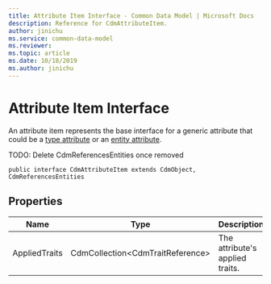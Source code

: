 ```yaml
---
title: Attribute Item Interface - Common Data Model | Microsoft Docs
description: Reference for CdmAttributeItem.
author: jinichu
ms.service: common-data-model
ms.reviewer: 
ms.topic: article
ms.date: 10/18/2019
ms.author: jinichu
---
```


# Attribute Item Interface

An attribute item represents the base interface for a generic attribute that could be a [type attribute](typeattribute.md) or an [entity attribute](entityattribute.md).

TODO: Delete CdmReferencesEntities once removed
```
public interface CdmAttributeItem extends CdmObject, CdmReferencesEntities
```

## Properties
|Name|Type|Description|
|---|---|---|
|AppliedTraits|CdmCollection\<CdmTraitReference>|The attribute's applied traits.|

